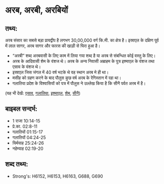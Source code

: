 # अरब, अरबी, अरबियों #

## तथ्य: ##

अरब संसार का सबसे बड़ा प्रायद्वीप है लगभग 30,00,000 वर्ग कि.मी. का क्षेत्र है। इस्राएल के दक्षिण पूर्व में लाल सागर, अरब सागर और फारस की खाड़ी से घिरा हुआ है।

* “अरबी” शब्द अरबवासी के लिए काम में लिया गया शब्द है या अरब से संबन्धित कोई वस्तु के लिए।
* अरब के आदिवासी शेम के वंशज थे। अरब के अन्य निवासी अब्राहम के पुत्र इश्माएल के वंशज तथा एसाव के वंशज थे।
* इस्राएल जिस जंगल में 40 वर्ष भटके थे वह स्थान अरब मे ही था।
* मसीह को ग्रहण करने के बाद पौलुस कुछ वर्ष अरब के रेगिस्तान में रहा था।
* गलातिया प्रदेश के विश्वासियों को पत्र में पौलुस ने उल्लेख किया है कि सीनै पर्वत अरब में है।

(यह भी देखें: [एसाव](../esau.md), [गलातिया](../galatia.md), [इश्माएल](../ishmael.md), [शेम](../shem.md), [सीनै](../sinai.md))

## बाइबल सन्दर्भ: ##

* 1 राजा 10:14-15
* प्रे.का. 02:8-11
* गलातियों 01:15-17
* गलातियों 04:24-25
* यिर्मयाह 25:24-26
* नहेम्याह 02:19-20

## शब्द तथ्य: ##

* Strong's: H6152, H6153, H6163, G688, G690
